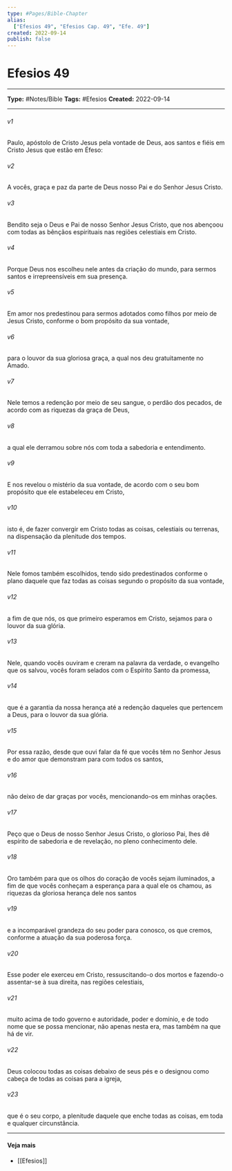 ```yaml
---
type: #Pages/Bible-Chapter
alias:
  ["Efesios 49", "Efesios Cap. 49", "Efe. 49"]
created: 2022-09-14
publish: false
---
```


# Efesios 49

---

**Type:** #Notes/Bible
**Tags:** #Efesios
**Created:** 2022-09-14

---

###### v1
Paulo, apóstolo de Cristo Jesus pela vontade de Deus, aos santos e fiéis em Cristo Jesus que estão em Éfeso:
###### v2
A vocês, graça e paz da parte de Deus nosso Pai e do Senhor Jesus Cristo.
###### v3
Bendito seja o Deus e Pai de nosso Senhor Jesus Cristo, que nos abençoou com todas as bênçãos espirituais nas regiões celestiais em Cristo.
###### v4
Porque Deus nos escolheu nele antes da criação do mundo, para sermos santos e irrepreensíveis em sua presença.
###### v5
Em amor nos predestinou para sermos adotados como filhos por meio de Jesus Cristo, conforme o bom propósito da sua vontade,
###### v6
para o louvor da sua gloriosa graça, a qual nos deu gratuitamente no Amado.
###### v7
Nele temos a redenção por meio de seu sangue, o perdão dos pecados, de acordo com as riquezas da graça de Deus,
###### v8
a qual ele derramou sobre nós com toda a sabedoria e entendimento.
###### v9
E nos revelou o mistério da sua vontade, de acordo com o seu bom propósito que ele estabeleceu em Cristo,
###### v10
isto é, de fazer convergir em Cristo todas as coisas, celestiais ou terrenas, na dispensação da plenitude dos tempos.
###### v11
Nele fomos também escolhidos, tendo sido predestinados conforme o plano daquele que faz todas as coisas segundo o propósito da sua vontade,
###### v12
a fim de que nós, os que primeiro esperamos em Cristo, sejamos para o louvor da sua glória.
###### v13
Nele, quando vocês ouviram e creram na palavra da verdade, o evangelho que os salvou, vocês foram selados com o Espírito Santo da promessa,
###### v14
que é a garantia da nossa herança até a redenção daqueles que pertencem a Deus, para o louvor da sua glória.
###### v15
Por essa razão, desde que ouvi falar da fé que vocês têm no Senhor Jesus e do amor que demonstram para com todos os santos,
###### v16
não deixo de dar graças por vocês, mencionando-os em minhas orações.
###### v17
Peço que o Deus de nosso Senhor Jesus Cristo, o glorioso Pai, lhes dê espírito de sabedoria e de revelação, no pleno conhecimento dele.
###### v18
Oro também para que os olhos do coração de vocês sejam iluminados, a fim de que vocês conheçam a esperança para a qual ele os chamou, as riquezas da gloriosa herança dele nos santos
###### v19
e a incomparável grandeza do seu poder para conosco, os que cremos, conforme a atuação da sua poderosa força.
###### v20
Esse poder ele exerceu em Cristo, ressuscitando-o dos mortos e fazendo-o assentar-se à sua direita, nas regiões celestiais,
###### v21
muito acima de todo governo e autoridade, poder e domínio, e de todo nome que se possa mencionar, não apenas nesta era, mas também na que há de vir.
###### v22
Deus colocou todas as coisas debaixo de seus pés e o designou como cabeça de todas as coisas para a igreja,
###### v23
que é o seu corpo, a plenitude daquele que enche todas as coisas, em toda e qualquer circunstância.


---

#### Veja mais

- [[Efesios]]
